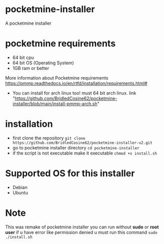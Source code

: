 # pocketmine-installer
A pocketmine installer

# pocketmine requirements

- 64 bit cpu
- 64 bit OS (Operating System)
- 1GB ram or better

More information about Pocketmine requirements https://pmmp.readthedocs.io/en/rtfd/installation/requirements.html#

- You can install for arch linux too! must 64 bit arch linux. link "https://github.com/BridledCosine62/pocketmine-installer/blob/main/install-pmmp-arch.sh"
# installation
- first clone the repository ```git clone https://github.com/BridledCosine62/pocketmine-installer-v2.git```
- go to pocketmine installer directory ```cd pocketmine-installer```
- if the script is not executable make it executable ```chmod +x install.sh```
# Supported OS for this installer
- Debian
- Ubuntu
# Note

This was remake of pocketmine installer you can run without **sudo** or **root user** if u have error like permission denied u must run this command ```sudo ./install.sh```
